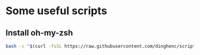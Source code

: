 # Some useful scripts

## Install oh-my-zsh
```bash
bash -c "$(curl -fsSL https://raw.githubusercontent.com/dinghenc/scripts/main/zsh/install.sh)"
```